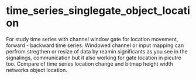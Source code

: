 # time_series_singlegate_object_location
For study time series with channel window gate for location movement, forward - backward time series. Windowed channel or input mapping can perfrom stregthen or resize of data by reamin significants as you see in the signalings, communication but it also working for gate location in picutre too. Compare of time series location change and bitmap height width networks object location.
